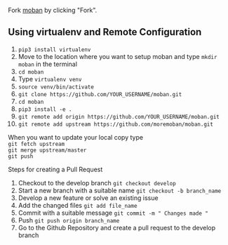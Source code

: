 Fork [moban](https://github.com/moremoban/moban) by clicking "Fork".

## Using virtualenv and Remote Configuration
1. `pip3 install virtualenv`
2. Move to the location where you want to setup moban and type `mkdir moban` in the terminal
3. `cd moban`
3. Type `virtualenv venv`
4. `source venv/bin/activate`
5. `git clone https://github.com/YOUR_USERNAME/moban.git`
6. `cd moban`
7. `pip3 install -e .`
7. `git remote add origin https://github.com/YOUR_USERNAME/moban.git`
8. `git remote add upstream https://github.com/moremoban/moban.git`

When you want to update your local copy type <br> `git fetch upstream` <br> `git merge upstream/master` <br> `git push`

Steps for creating a Pull Request
1. Checkout to the develop branch `git checkout develop`
3. Start a new branch with a suitable name `git checkout -b branch_name`
4. Develop a new feature or solve an existing issue 
5. Add the changed files `git add file_name`
6. Commit with a suitable message `git commit -m " Changes made "`
7. Push `git push origin branch_name`
8. Go to the Github Repository and create a pull request to the develop branch
